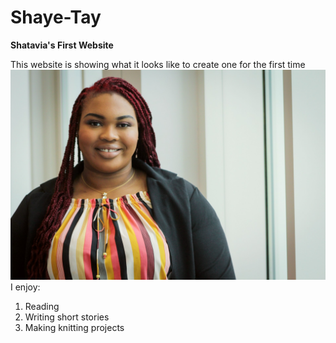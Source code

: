 # Shaye-Tay
**Shatavia's First Website**


This website is showing what it looks like to create one for the first time
![Some text of what the picture is](Shatavia.jpg)
I enjoy:
1. Reading
2. Writing short stories
3. Making knitting projects







